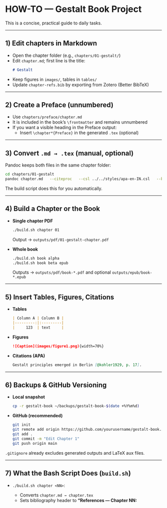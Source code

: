 # HOW-TO — Gestalt Book Project

This is a concise, practical guide to daily tasks.

---

## 1) Edit chapters in Markdown
- Open the chapter folder (e.g., `chapters/01-gestalt/`)
- Edit `chapter.md`; first line is the title:
  ```markdown
  # Gestalt
  ```
- Keep figures in `images/`, tables in `tables/`
- Update `chapter-refs.bib` by exporting from Zotero (Better BibTeX)

---

## 2) Create a Preface (unnumbered)
- Use `chapters/preface/chapter.md`
- It is included in the book’s `\frontmatter` and remains unnumbered
- If you want a visible heading in the Preface output:
  - Insert `\chapter*{Preface}` in the generated `.tex` (optional)

---

## 3) Convert `.md → .tex` (manual, optional)
Pandoc keeps both files in the same chapter folder:
```bash
cd chapters/01-gestalt
pandoc chapter.md   --citeproc   --csl ../../styles/apa-en-IN.csl   --bibliography=chapter-refs.bib   -o chapter.tex
```
The build script does this for you automatically.

---

## 4) Build a Chapter or the Book
- **Single chapter PDF**
  ```bash
  ./build.sh chapter 01
  ```
  Output → `outputs/pdf/01-gestalt-chapter.pdf`

- **Whole book**
  ```bash
  ./build.sh book alpha
  ./build.sh book beta epub
  ```
  Outputs → `outputs/pdf/book-*.pdf` and optional `outputs/epub/book-*.epub`

---

## 5) Insert Tables, Figures, Citations
- **Tables**
  ```markdown
  | Column A | Column B |
  |---------:|:---------|
  |     123  | text     |
  ```
- **Figures**
  ```markdown
  ![Caption](images/figure1.png){width=70%}
  ```
- **Citations (APA)**
  ```markdown
  Gestalt principles emerged in Berlin [@kohler1929, p. 17].
  ```

---

## 6) Backups & GitHub Versioning
- **Local snapshot**
  ```bash
  cp -r gestalt-book ~/backups/gestalt-book-$(date +%Y%m%d)
  ```
- **GitHub (recommended)**
  ```bash
  git init
  git remote add origin https://github.com/yourusername/gestalt-book.git
  git add .
  git commit -m "Edit Chapter 1"
  git push origin main
  ```
`.gitignore` already excludes generated outputs and LaTeX aux files.

---

## 7) What the Bash Script Does (`build.sh`)
- `./build.sh chapter <NN>`:
  - Converts `chapter.md → chapter.tex`
  - Sets bibliography header to **“References — Chapter NN: <Title>”**
  - Compiles PDF via `main_chapter.tex`

- `./build.sh book <alpha|beta> [epub]`:
  - Compiles `main_book.tex` (book class)
  - Builds **Index & Glossary** (runs `makeglossaries` and re‑compiles)
  - Optionally builds **EPUB** from concatenated Markdown chapters
  - Outputs to `outputs/pdf/` and `outputs/epub/`

---

## 8) Switching APA Locale / LaTeX Engine
- APA locale/style:
  ```bash
  CSL=styles/apa-en-US.csl ./build.sh book alpha
  ```
- LaTeX engine:
  ```bash
  PDF_ENGINE=xelatex ./build.sh chapter 01
  ```
